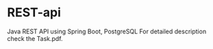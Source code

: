 # REST-api
Java REST API using Spring Boot, PostgreSQL
For detailed description check the Task.pdf.
